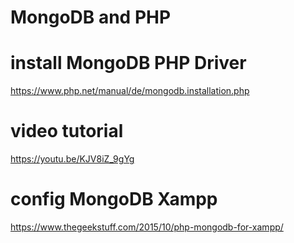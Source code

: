 # MongoDB and PHP

# install MongoDB PHP Driver
https://www.php.net/manual/de/mongodb.installation.php

# video tutorial
https://youtu.be/KJV8iZ_9gYg

# config MongoDB Xampp
https://www.thegeekstuff.com/2015/10/php-mongodb-for-xampp/
